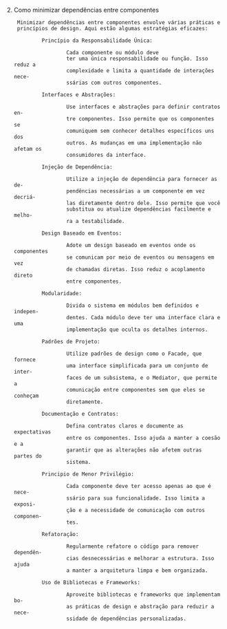 2. Como minimizar dependências entre componentes


        Minimizar dependências entre componentes envolve várias práticas e 
        princípios de design. Aqui estão algumas estratégias eficazes:

                Princípio da Responsabilidade Única: 

                        Cada componente ou módulo deve 
                        ter uma única responsabilidade ou função. Isso reduz a
                        complexidade e limita a quantidade de interações nece-
                        ssárias com outros componentes.

                Interfaces e Abstrações: 

                        Use interfaces e abstrações para definir contratos en-
                        tre componentes. Isso permite que os componentes se 
                        comuniquem sem conhecer detalhes específicos uns dos 
                        outros. As mudanças em uma implementação não afetam os
                        consumidores da interface.

                Injeção de Dependência: 
                        
                        Utilize a injeção de dependência para fornecer as de-
                        pendências necessárias a um componente em vez decriá-
                        las diretamente dentro dele. Isso permite que você 
                        substitua ou atualize dependências facilmente e melho-
                        ra a testabilidade.

                Design Baseado em Eventos: 
                
                        Adote um design baseado em eventos onde os componentes
                        se comunicam por meio de eventos ou mensagens em vez
                        de chamadas diretas. Isso reduz o acoplamento direto 
                        entre componentes.

                Modularidade: 
                        
                        Divida o sistema em módulos bem definidos e indepen-
                        dentes. Cada módulo deve ter uma interface clara e uma
                        implementação que oculta os detalhes internos.

                Padrões de Projeto: 
                
                        Utilize padrões de design como o Facade, que fornece 
                        uma interface simplificada para um conjunto de inter-
                        faces de um subsistema, e o Mediator, que permite a 
                        comunicação entre componentes sem que eles se conheçam
                        diretamente.

                Documentação e Contratos: 
                        
                        Defina contratos claros e documente as expectativas 
                        entre os componentes. Isso ajuda a manter a coesão e a
                        garantir que as alterações não afetem outras partes do
                        sistema.

                Principio de Menor Privilégio: 
                
                        Cada componente deve ter acesso apenas ao que é nece-
                        ssário para sua funcionalidade. Isso limita a exposi-
                        ção e a necessidade de comunicação com outros componen-
                        tes.

                Refatoração: 
                        
                        Regularmente refatore o código para remover dependên-
                        cias desnecessárias e melhorar a estrutura. Isso ajuda
                        a manter a arquitetura limpa e bem organizada.

                Uso de Bibliotecas e Frameworks: 
                
                        Aproveite bibliotecas e frameworks que implementam bo-
                        as práticas de design e abstração para reduzir a nece-
                        ssidade de dependências personalizadas.
